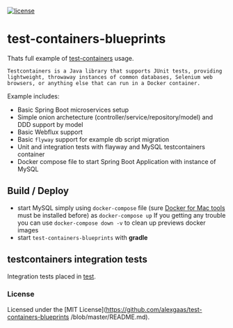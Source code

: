 [![license](https://img.shields.io/github/license/mashape/apistatus.svg?maxAge=2592000)](https://github.com/alexgaas/test-containers-blueprints/master/LICENSE)

# test-containers-blueprints

Thats full example of [test-containers](https://www.testcontainers.org/) usage.

`Testcontainers is a Java library that supports JUnit tests, providing lightweight, throwaway instances of common databases, Selenium web browsers, or anything else that can run in a Docker container.`

Example includes:

- Basic Spring Boot microservices setup
- Simple onion archetecture (controller/service/repository/model) and DDD support by model
- Basic Webflux support
- Basic `flyway` support for example db script migration
- Unit and integration tests with flayway and MySQL testcontainers container 
- Docker compose file to start Spring Boot Application with instance of MySQL

## Build / Deploy

- start MySQL simply using `docker-compose` file (sure [Docker for Mac tools](https://docs.docker.com/docker-for-mac/install/) must be installed before) as `docker-compose up`
If you getting any trouble you can use `docker-compose down -v` to clean up previews docker images
- start `test-containers-blueprints` with **gradle**

## testcontainers integration tests
Integration tests placed in [test](https://github.com/alexgaas/test-containers-blueprints/tree/master/src/test/java/integration). 

### License

Licensed under the [MIT License](https://github.com/alexgaas/test-containers-blueprints
/blob/master/README.md).
